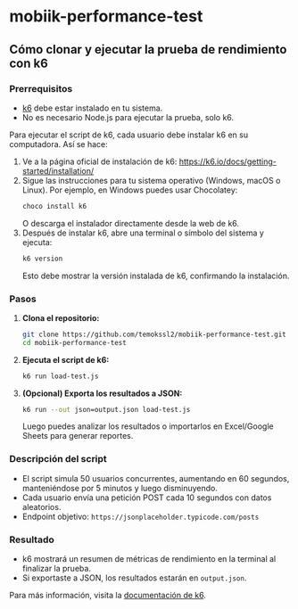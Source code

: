 
# mobiik-performance-test

## Cómo clonar y ejecutar la prueba de rendimiento con k6

### Prerrequisitos
- [k6](https://k6.io/docs/getting-started/installation/) debe estar instalado en tu sistema.
- No es necesario Node.js para ejecutar la prueba, solo k6.

Para ejecutar el script de k6, cada usuario debe instalar k6 en su computadora. Así se hace:

1. Ve a la página oficial de instalación de k6: https://k6.io/docs/getting-started/installation/
2. Sigue las instrucciones para tu sistema operativo (Windows, macOS o Linux). Por ejemplo, en Windows puedes usar Chocolatey:
   ```sh
   choco install k6
   ```
   O descarga el instalador directamente desde la web de k6.
3. Después de instalar k6, abre una terminal o símbolo del sistema y ejecuta:
   ```sh
   k6 version
   ```
   Esto debe mostrar la versión instalada de k6, confirmando la instalación.

### Pasos

1. **Clona el repositorio:**
   ```sh
   git clone https://github.com/temokssl2/mobiik-performance-test.git
   cd mobiik-performance-test
   ```

2. **Ejecuta el script de k6:**
   ```sh
   k6 run load-test.js
   ```

3. **(Opcional) Exporta los resultados a JSON:**
   ```sh
   k6 run --out json=output.json load-test.js
   ```
   Luego puedes analizar los resultados o importarlos en Excel/Google Sheets para generar reportes.

### Descripción del script
- El script simula 50 usuarios concurrentes, aumentando en 60 segundos, manteniéndose por 5 minutos y luego disminuyendo.
- Cada usuario envía una petición POST cada 10 segundos con datos aleatorios.
- Endpoint objetivo: `https://jsonplaceholder.typicode.com/posts`

### Resultado
- k6 mostrará un resumen de métricas de rendimiento en la terminal al finalizar la prueba.
- Si exportaste a JSON, los resultados estarán en `output.json`.

Para más información, visita la [documentación de k6](https://k6.io/docs/).
